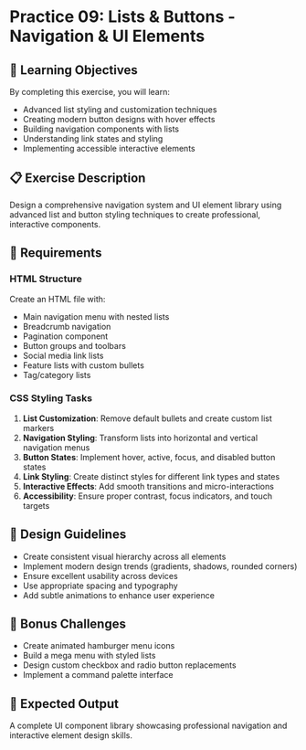 # Practice 09: Lists & Buttons - Navigation & UI Elements

## 🎯 Learning Objectives

By completing this exercise, you will learn:

- Advanced list styling and customization techniques
- Creating modern button designs with hover effects
- Building navigation components with lists
- Understanding link states and styling
- Implementing accessible interactive elements

## 📋 Exercise Description

Design a comprehensive navigation system and UI element library using advanced list and button styling techniques to create professional, interactive components.

## 🔧 Requirements

### HTML Structure

Create an HTML file with:
- Main navigation menu with nested lists
- Breadcrumb navigation
- Pagination component
- Button groups and toolbars
- Social media link lists
- Feature lists with custom bullets
- Tag/category lists

### CSS Styling Tasks

1. **List Customization**: Remove default bullets and create custom list markers
2. **Navigation Styling**: Transform lists into horizontal and vertical navigation menus
3. **Button States**: Implement hover, active, focus, and disabled button states
4. **Link Styling**: Create distinct styles for different link types and states
5. **Interactive Effects**: Add smooth transitions and micro-interactions
6. **Accessibility**: Ensure proper contrast, focus indicators, and touch targets

## 🎨 Design Guidelines

- Create consistent visual hierarchy across all elements
- Implement modern design trends (gradients, shadows, rounded corners)
- Ensure excellent usability across devices
- Use appropriate spacing and typography
- Add subtle animations to enhance user experience

## 🚀 Bonus Challenges

- Create animated hamburger menu icons
- Build a mega menu with styled lists
- Design custom checkbox and radio button replacements
- Implement a command palette interface

## 📝 Expected Output

A complete UI component library showcasing professional navigation and interactive element design skills.
